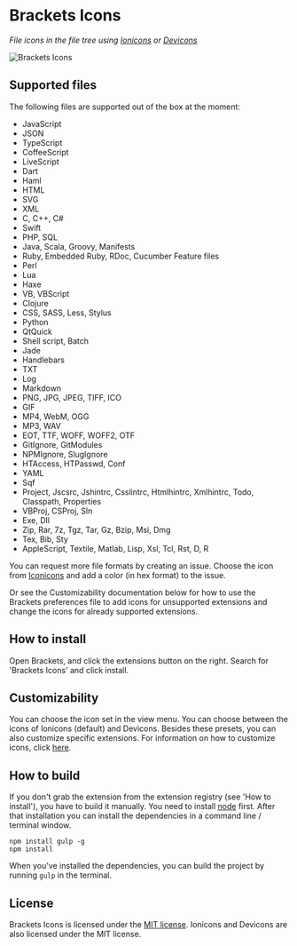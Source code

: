 Brackets Icons
==============
*File icons in the file tree using [Ionicons](http://ionicons.com) or [Devicons](http://vorillaz.github.io/devicons/)*

![Brackets Icons](https://raw.githubusercontent.com/ivogabe/Brackets-Icons/master/screenshots/screenshot-1.png)

Supported files
---------------
The following files are supported out of the box at the moment:

 - JavaScript
 - JSON
 - TypeScript
 - CoffeeScript
 - LiveScript
 - Dart
 - Haml
 - HTML
 - SVG
 - XML
 - C, C++, C#
 - Swift
 - PHP, SQL
 - Java, Scala, Groovy, Manifests
 - Ruby, Embedded Ruby, RDoc, Cucumber Feature files
 - Perl
 - Lua
 - Haxe
 - VB, VBScript
 - Clojure
 - CSS, SASS, Less, Stylus
 - Python
 - QtQuick
 - Shell script, Batch
 - Jade
 - Handlebars
 - TXT
 - Log
 - Markdown
 - PNG, JPG, JPEG, TIFF, ICO
 - GIF
 - MP4, WebM, OGG
 - MP3, WAV
 - EOT, TTF, WOFF, WOFF2, OTF
 - GitIgnore, GitModules
 - NPMIgnore, SlugIgnore
 - HTAccess, HTPasswd, Conf
 - YAML
 - Sqf
 - Project, Jscsrc, Jshintrc, Csslintrc, Htmlhintrc, Xmlhintrc, Todo, Classpath, Properties
 - VBProj, CSProj, Sln
 - Exe, Dll
 - Zip, Rar, 7z, Tgz, Tar, Gz, Bzip, Msi, Dmg
 - Tex, Bib, Sty
 - AppleScript, Textile, Matlab, Lisp, Xsl, Tcl, Rst, D, R

You can request more file formats by creating an issue. Choose the icon from [Iconicons](http://ionicons.com) and add a color (in hex format) to the issue. 

Or see the Customizability documentation below for how to use the Brackets preferences file to add icons for unsupported extensions and change the icons for already supported extensions.

How to install
--------------
Open Brackets, and click the extensions button on the right. Search for 'Brackets Icons' and click install.

Customizability
--------------
You can choose the icon set in the view menu. You can choose between the icons of Ionicons (default) and Devicons.
Besides these presets, you can also customize specific extensions. For information on how to customize icons, click [here](customizability.md).

How to build
------------
If you don't grab the extension from the extension registry (see 'How to install'), you have to build it manually.
You need to install [node](https://nodejs.org/) first. After that installation you can install the dependencies in a command line / terminal window.
```
npm install gulp -g
npm install
```
When you've installed the dependencies, you can build the project by running `gulp` in the terminal.

License
-------
Brackets Icons is licensed under the [MIT license](http://opensource.org/licenses/MIT). Ionicons and Devicons are also licensed under the MIT license.
